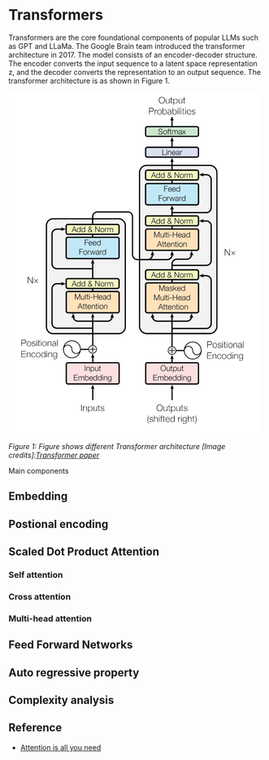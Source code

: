# Transformers

Transformers are the core foundational components of popular LLMs such as GPT and LLaMa. The Google Brain team introduced the transformer architecture in 2017. The model consists of an encoder-decoder structure. The encoder converts the input sequence to a latent space representation z, and the decoder converts the representation to an output sequence. The transformer architecture is as shown in Figure 1.

![Transformers](/notes/dl/assets/transformers.png)

*Figure 1: Figure shows different Transformer architecture [Image credits]:[Transformer paper](https://arxiv.org/abs/1706.03762)*

Main components
## Embedding
## Postional encoding
## Scaled Dot Product Attention
### Self attention
### Cross attention
### Multi-head attention
## Feed Forward Networks
## Auto regressive property
## Complexity analysis
## Reference



* [Attention is all you need](https://arxiv.org/abs/1706.03762)